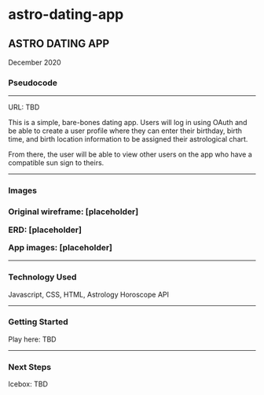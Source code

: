 # astro-dating-app

<h2>ASTRO DATING APP</h2>

December 2020

<h3>Pseudocode</h3>





---------------------------------------

URL: TBD

This is a simple, bare-bones dating app. Users will log in using OAuth and be able to create a user profile where they can enter their birthday, birth time, and birth location information to be assigned their astrological chart.

From there, the user will be able to view other users on the app who have a compatible sun sign to theirs.

---------------------------------------

<h3>Images<h3>

Original wireframe:
[placeholder]

ERD:
[placeholder]

App images:
[placeholder]

---------------------------------------

<h3>Technology Used</h3>

Javascript, CSS, HTML, Astrology Horoscope API

---------------------------------------

<h3>Getting Started</h3>

Play here: TBD

---------------------------------------

<h3>Next Steps</h3>

Icebox: TBD

